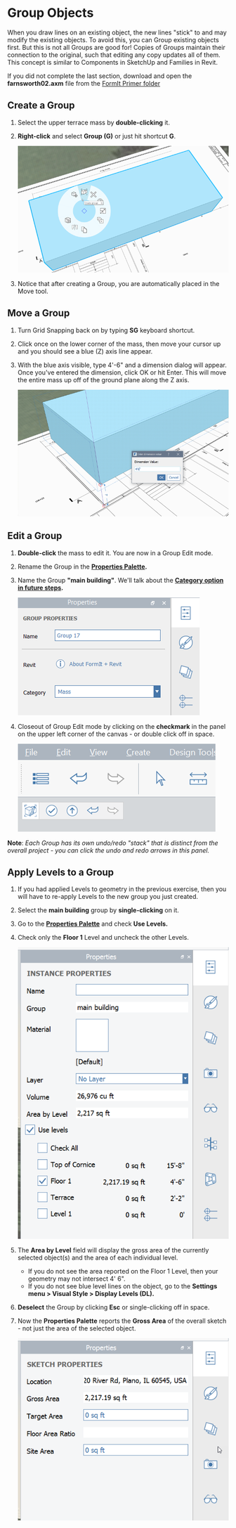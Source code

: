 # Group Objects

When you draw lines on an existing object, the new lines "stick" to and may modify the existing objects. To avoid this, you can Group existing objects first. But this is not all Groups are good for! Copies of Groups maintain their connection to the original, such that editing any copy updates all of them. This concept is similar to Components in SketchUp and Families in Revit.

If you did not complete the last section, download and open the **farnsworth02.axm** file from the [FormIt Primer folder](https://autodesk.app.box.com/s/thavswirrbflit27rbqzl26ljj7fu1uv/1/9025446442)

## Create a Group

1. Select the upper terrace mass by **double-clicking** it.
2. **Right-click** and select **Group \(G\)** or just hit shortcut **G**.

   ![](../.gitbook/assets/c2f57781-ec11-4fbd-87b0-c5fd33ad8b07.png)

3. Notice that after creating a Group, you are automatically placed in the Move tool.

## Move a Group

1. Turn Grid Snapping back on by typing **SG** keyboard shortcut.
2. Click once on the lower corner of the mass, then move your cursor up and you should see a blue \(Z\) axis line appear.
3. With the blue axis visible, type 4'-6" and a dimension dialog will appear. Once you've entered the dimension, click OK or hit Enter. This will move the entire mass up off of the ground plane along the Z axis.

   ![](../.gitbook/assets/293f6046-366c-43ca-858b-389f0c260be6.png)

## Edit a Group

1. **Double-click** the mass to edit it. You are now in a Group Edit mode.
2. Rename the Group in the [**Properties Palette**](https://github.com/FormIt3D/autodesk-formit-360-windows-help/tree/c377e7b8a3b8e43e684321d0b7de867608d317a3/tool-library/tool-bars-extended.md)**.**
3. Name the Group **"main building"**. We'll talk about the [**Category option in future steps**](revit-interop.md)**.**

   ![](../.gitbook/assets/group-properties.png)

4. Closeout of Group Edit mode by clicking on the **checkmark** in the panel on the upper left corner of the canvas - or double click off in space.

   ![](../.gitbook/assets/3b0e7944-9cb1-4852-9b3b-aedf75fc5270.png)

**Note**: _Each Group has its own undo/redo "stack" that is distinct from the overall project - you can click the undo and redo arrows in this panel._

## Apply Levels to a Group

1. If you had applied Levels to geometry in the previous exercise, then you will have to re-apply Levels to the new group you just created.
2. Select the **main building** group by **single-clicking** on it.
3. Go to the [**Properties Palette**](../formit-introduction/tool-bars.md) and check **Use Levels.**
4. Check only the **Floor 1** Level and uncheck the other Levels.

   ![](../.gitbook/assets/8b2036b8-b627-44a2-ada8-b901cdb380d2.png)

5. The **Area by Level** field will display the gross area of the currently selected object\(s\) and the area of each individual level.
   * If you do not see the area reported on the Floor 1 Level, then your geometry may not intersect 4' 6".
   * If you do not see blue level lines on the object, go to the **Settings menu &gt; Visual Style &gt; Display Levels \(DL\).**
6. **Deselect** the Group by clicking **Esc** or single-clicking off in space.
7. Now the **Properties Palette** reports the **Gross Area** of the overall sketch - not just the area of the selected object.

   ![](../.gitbook/assets/grossarea.png)

